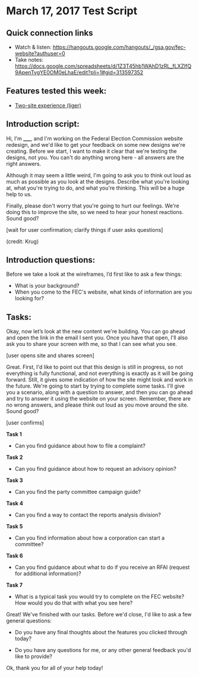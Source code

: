 # March 17, 2017 Test Script

## Quick connection links

- Watch & listen: <https://hangouts.google.com/hangouts/_/gsa.gov/fec-website?authuser=0>
- Take notes: <https://docs.google.com/spreadsheets/d/1Z3T45hb1WAhD1zRL_fLXZlfQ9ApenTvgYE0OM0eLhaE/edit?pli=1#gid=313597352>

## Features tested this week:

- [Two-site experience (liger)](https://fec-feature-proxy.18f.gov/)

## Introduction script:

Hi, I'm **___**, and I'm working on the Federal Election Commission website redesign, and we'd like to get your feedback on some new designs we're creating. Before we start, I want to make it clear that we're testing the designs, not you. You can't do anything wrong here - all answers are the right answers.

Although it may seem a little weird, I'm going to ask you to think out loud as much as possible as you look at the designs. Describe what you're looking at, what you're trying to do, and what you're thinking. This will be a huge help to us.

Finally, please don't worry that you're going to hurt our feelings. We're doing this to improve the site, so we need to hear your honest reactions. Sound good?

[wait for user confirmation; clarify things if user asks questions]

(credit: Krug)

## Introduction questions:

Before we take a look at the wireframes, I’d first like to ask a few things:

- What is your background?
- When you come to the FEC's website, what kinds of information are you looking for? 

## Tasks:

Okay, now let’s look at the new content we're building. You can go ahead and open the link in the email I sent you. Once you have that open, I'll also ask you to share your screen with me, so that I can see what you see. 

[user opens site and shares screen]

Great. First, I'd like to point out that this design is still in progress, so not everything is fully functional, and not everything is exactly as it will be going forward. Still, it gives some indication of how the site might look and work in the future. We're going to start by trying to complete some tasks. I'll give you a scenario, along with a question to answer, and then you can go ahead and try to answer it using the website on your screen. Remember, there are no wrong answers, and please think out loud as you move around the site. Sound good?

[user confirms]

**Task 1**
- Can you find guidance about how to file a complaint?

**Task 2**
- Can you find guidance about how to request an advisory opinion?

**Task 3**
- Can you find the party committee campaign guide?

**Task 4**
- Can you find a way to contact the reports analysis division?

**Task 5**
- Can you find information about how a corporation can start a committee?

**Task 6**
- Can you find guidance about what to do if you receive an RFAI (request for additional information)?

**Task 7**
- What is a typical task you would try to complete on the FEC website? How would you do that with what you see here?


Great! We've finished with our tasks. Before we'd close, I'd like to ask a few general questions:

- Do you have any final thoughts about the features you clicked through today?

- Do you have any questions for me, or any other general feedback you'd like to provide?

Ok, thank you for all of your help today!






